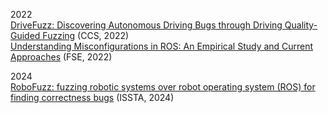 2022  
[DriveFuzz: Discovering Autonomous Driving Bugs through Driving Quality-Guided Fuzzing](https://dl.acm.org/doi/abs/10.1145/3548606.3560558) (CCS, 2022)  
[Understanding Misconfigurations in ROS: An Empirical Study and Current Approaches](https://dl.acm.org/doi/abs/10.1145/3650212.3680350) (FSE, 2022)

2024  
[RoboFuzz: fuzzing robotic systems over robot operating system (ROS) for finding correctness bugs](https://dl.acm.org/doi/abs/10.1145/3540250.3549164) (ISSTA, 2024)
